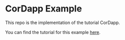 # CorDapp Example

This repo is the implementation of the tutorial CorDapp. 

You can find the tutorial for this example [here](https://docs.r3.com/en/platform/corda/4.9/community/tutorial-cordapp.html).
